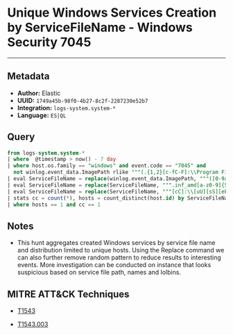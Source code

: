 # Unique Windows Services Creation by ServiceFileName - Windows Security 7045

---

## Metadata

- **Author:** Elastic
- **UUID:** `1749a45b-98f0-4b27-8c2f-2287230e52b7`
- **Integration:** `logs-system.system-*`
- **Language:** `ES|QL`

## Query

```sql
from logs-system.system-*
| where  @timestamp > now() - 7 day
| where host.os.family == "windows" and event.code == "7045" and 
  not winlog.event_data.ImagePath rlike """(.{1,2}[c-fC-F]:\\Program Files.+)|([c-fC-F]:\\Program Files.+)|(.*\\System32\\DriverStore\\FileRepository\\.+)"""
| eval ServiceFileName = replace(winlog.event_data.ImagePath, """([0-9a-fA-F]{8}-[0-9a-fA-F]{4}-[0-9a-fA-F]{4}-[0-9a-fA-F]{4}-[0-9a-fA-F]{12}|ns[a-z][A-Z0-9]{3,4}\.tmp|DX[A-Z0-9]{3,4}\.tmp|7z[A-Z0-9]{3,5}\.tmp|[0-9\.\-\_]{3,})""", "")
| eval ServiceFileName = replace(ServiceFileName, """.inf_amd[a-z0-9]{5,}\\""", "_replaced_")
| eval ServiceFileName = replace(ServiceFileName, """[cC]:\\[uU][sS][eE][rR][sS]\\[a-zA-Z0-9ñ\.\-\_\$~ ]+\\""", "C:\\\\users\\\\user\\\\")
| stats cc = count(*), hosts = count_distinct(host.id) by ServiceFileName
| where hosts == 1 and cc == 1
```

## Notes

- This hunt aggregates created Windows services by service file name and distribution limited to unique hosts. Using the Replace command we can also further remove random pattern to reduce results to interesting events. More investigation can be conducted on instance that looks suspicious based on service file path, names and lolbins.
## MITRE ATT&CK Techniques

- [T1543](https://attack.mitre.org/techniques//T1543)

- [T1543.003](https://attack.mitre.org/techniques//T1543/003)
